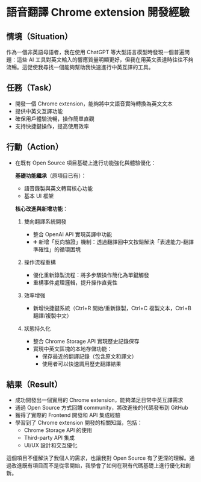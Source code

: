# 語音翻譯 Chrome extension 開發經驗

## 情境（Situation）
作為一個非英語母語者，我在使用 ChatGPT 等大型語言模型時發現一個普遍問題：這些 AI 工具對英文輸入的響應質量明顯更好，但我在用英文表達時往往不夠流暢。這促使我尋找一個能夠幫助我快速進行中英互譯的工具。

## 任務（Task）
- 開發一個 Chrome extension，能夠將中文語音實時轉換為英文文本
- 提供中英文互譯功能
- 確保用戶體驗流暢，操作簡單直觀
- 支持快捷鍵操作，提高使用效率

## 行動（Action）
- 在既有 Open Source 項目基礎上進行功能強化與體驗優化：
  
  **基礎功能繼承**（原項目已有）：
  - 語音錄製與英文轉寫核心功能
  - 基本 UI 框架
  
  **核心改進與新增功能**：
  1. 雙向翻譯系統開發
     - 整合 OpenAI API 實現英譯中功能
     - ➕ 新增「反向驗證」機制：透過翻譯回中文按鈕解決「表達能力-翻譯準確性」的循環困境
  
  2. 操作流程重構
     - 優化重新錄製流程：將多步驟操作簡化為單鍵觸發
     - 重構事件處理邏輯，提升操作直覺性
  
  3. 效率增強
     - 新增快捷鍵系統（Ctrl+R 開始/重新錄製，Ctrl+C 複製文本，Ctrl+B 翻譯/複製中文）

  4. 狀態持久化
     - 整合 Chrome Storage API 實現歷史記錄保存
     - 實現中英文區塊的本地存儲功能：
       - 保存最近的翻譯記錄（包含原文和譯文）
       - 使用者可以快速調用歷史翻譯結果

## 結果（Result）
- 成功開發出一個實用的 Chrome extension，能夠滿足日常中英互譯需求
- 通過 Open Source 方式回饋 community，將改進後的代碼發布到 GitHub
- 獲得了實際的 Frontend 開發和 API 集成經驗
- 學習到了 Chrome extension 開發的相關知識，包括：
  - Chrome Storage API 的使用
  - Third-party API 集成
  - UI/UX 設計和交互優化

這個項目不僅解決了我個人的需求，也讓我對 Open Source 有了更深的理解。通過改進既有項目而不是從零開始，我學會了如何在現有代碼基礎上進行優化和創新。 

